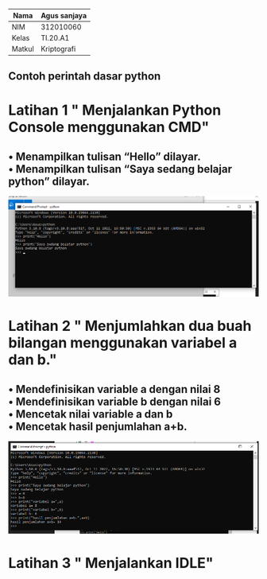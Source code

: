 | Nama     | Agus sanjaya |
| -------- | -----------  |
| NIM      | 312010060    |
| Kelas    | TI.20.A1     |
| Matkul   | Kriptografi  |

## Contoh perintah dasar python <br>
# <strong>Latihan 1 " Menjalankan Python Console menggunakan CMD" </strong>

## • Menampilkan tulisan “Hello” dilayar. <br>• Menampilkan tulisan “Saya sedang belajar python” dilayar.</br>

![](img/foto1.png)

# <strong>Latihan 2 " Menjumlahkan dua buah bilangan menggunakan variabel a dan b." </strong>

## • Mendefinisikan variable a dengan nilai 8<br>• Mendefinisikan variable b dengan nilai 6</br>• Mencetak nilai variable a dan b<br>• Mencetak hasil penjumlahan a+b.</br>

![](img/foto2.png)

# <strong>Latihan 3 " Menjalankan IDLE" </strong>